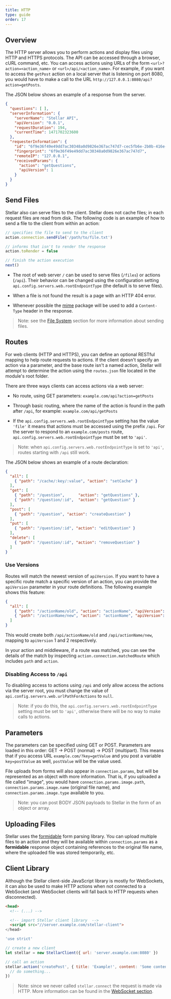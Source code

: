 ```yaml
---
title: HTTP
type: guide
order: 17
---
```


## Overview

The HTTP server allows you to perform actions and display files using HTTP and HTTPS protocols. The API can be accessed through a browser, cURL command, etc. You can access actions using URLs of the form `<url>?action=<action_name>` or `<url>/api/<action_name>`. For example, if you want to access the `getPost` action on a local server that is listening on port 8080, you would have to make a call to the URL `http://127.0.0.1:8080/api?action=getPosts`.

The JSON below shows an example of a response from the server.

```json
{
  "questions": [ ],
  "serverInformation": {
    "serverName": "Stellar API",
    "apiVersion": "0.0.1",
    "requestDuration": 194,
    "currentTime": 1471702323600
  },
  "requesterInformation": {
    "id": "6f9e36f49e49dd7ac30348a0d9826e367ac747d7-cec5fb6e-2b0b-416e-8529-f897ea666d39",
    "fingerprint": "6f9e36f49e49dd7ac30348a0d9826e367ac747d7",
    "remoteIP": "127.0.0.1",
    "receivedParams": {
      "action": "getQuestions",
      "apiVersion": 1
    }
  }
}
```

## Send Files

Stellar also can serve files to the client. Stellar does not cache files; in each request files are read from disk. The following code is an example of how to send a file to the client from within an action:

```javascript
// specifies the file to send to the client
action.connection.sendFile('/path/to/file.txt')

// informs that isn't to render the response
action.toRender = false

// finish the action execution
next()
```

- The root of web server `/` can be used to serve files (`/files`) or actions (`/api`). Their behavior can be changed using the configuration setting `api.config.servers.web.rootEndpointType` (the default is to serve files).

- When a file is not found the result is a page with an HTTP 404 error.

- Whenever possible the [mime](https://www.npmjs.com/package/mime) package will be used to add a `Content-Type` header in the response.

> Note: see the [File System](./file_system.html) section for more information about sending files.

## Routes

For web clients (HTTP and HTTPS), you can define an optional RESTful mapping to help route requests to actions. If the client doesn't specify an action via a parameter, and the base route isn't a named action, Stellar will attempt to determine the action using the `routes.json` file located in the module's root folder.

There are three ways clients can access actions via a web server:

- No route, using GET parameters: `example.com/api?action=getPosts`

- Through basic routing, where the name of the action is found in the path after `/api`, for example: `example.com/api/getPosts`

- If the `api.config.servers.web.rootEndpointType` setting has the value `'file'` it means that actions must be accessed using the prefix `/api`. For the server to respond to an `example.com/posts` route, `api.config.servers.web.rootEndpointType` must be set to `'api'`.

> Note: when `api.config.servers.web.rootEndpointType` is set to `'api'`, routes starting with `/api` still work.

The JSON below shows an example of a route declaration:

```json
{
  "all": [
    { "path": "/cache/:key/:value", "action": "setCache" }
  ],
  "get": [
    { "path": "/question",      "action": "getQuestions" },
    { "path": "/question/:id",  "action": "getQuestion" }
  ],
  "post": [
    { "path": "/question", "action": "createQuestion" }
  ],
  "put": [
    { "path": "/question/:id", "action": "editQuestion" }
  ],
  "delete": [
    { "path": "/question/:id", "action": "removeQuestion" }
  ]
}
```

### Use Versions

Routes will match the newest version of `apiVersion`. If you want to have a specific route match a specific version of an action, you can provide the `apiVersion` parameter in your route definitions. The following example shows this feature:

```json
{
  "all": [
    { "path": "/actionName/old", "action": "actionName", "apiVersion": 1 },
    { "path": "/actionName/new", "action": "actionName", "apiVersion": 2 }
  ]
}
```

This would create both `/api/actionName/old` and `/api/actionName/new`, mapping to `apiVersion` 1 and 2 respectively.

In your action and middleware, if a route was matched, you can see the details of the match by inspecting `action.connection.matchedRoute` which includes `path` and `action`.

### Disabling Access to `/api`

To disabling access to actions using `/api` and only allow access the actions via the server root, you must change the value of `api.config.servers.web.urlPathForActions` to `null`.

> Note: if you do this, the `api.config.servers.web.rootEndpointType` setting must be set to `'api'`, otherwise there will be no way to make calls to actions.

## Parameters

The parameters can be specified using GET or POST. Parameters are loaded in this order: GET -> POST (normal) -> POST (multipart). This means that if you access URL `example.com/?key=getValue` and you post a variable `key=postValue` as well, `postValue` will be the value used.

File uploads from forms will also appear in `connection.params`, but will be represented as an object with more information. That is, if you uploaded a file called "image", you would have `connection.params.image.path`, `connection.params.image.name` (original file name), and `connection.params.image.type` available to you.

> Note: you can post BODY JSON payloads to Stellar in the form of an object or array.

## Uploading Files

Stellar uses the [formidable](https://www.npmjs.com/package/formidable) form parsing library. You can upload multiple files to an action and they will be available within `connection.params` as a **formidable** response object containing references to the original file name, where the uploaded file was stored temporarily, etc.

## Client Library

Although the Stellar client-side JavaScript library is mostly for WebSockets, it can also be used to make HTTP actions when not connected to a WebSocket (and WebSocket clients will fall back to HTTP requests when disconnected).

```html
<head>
  <!-- (...) -->

  <!-- import Stellar client library  -->
  <script src="//server.example.com/stellar-client">
</head>
```

```javascript
'use strict'

// create a new client
let stellar = new StellarClient({ url: 'server.example.com:8080' })

// call an action
stellar.action('createPost', { title: 'Example!', content: 'Some content...' }, (error, response) => {
  // do something...
})
```

> Note: since we never called `stellar.connect` the request is made via HTTP. More information can be found in the [WebSocket section](./websocket.html).
